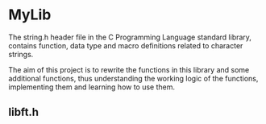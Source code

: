 # MyLib

The string.h header file in the C Programming Language standard library, contains function, data type and macro definitions related to character strings.

The aim of this project is to rewrite the functions in this library and some additional functions, thus understanding the working logic of the functions, implementing
them and learning how to use them.

## libft.h

